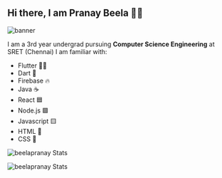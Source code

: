 ## Hi there, I am Pranay Beela 👨‍💻

![banner](https://user-images.githubusercontent.com/54392379/124633212-accb3980-dea2-11eb-9d6c-59455acd3e9e.png)

I am a 3rd year undergrad pursuing **Computer Science Engineering** at SRET (Chennai)
I am familiar with:
- Flutter 🦸‍♂️
- Dart 🎯
- Firebase 🔥
- Java ☕
- React 🟦
- Node.js 🟩
- Javascript 🟨
- HTML 🤖
- CSS 👾

<p><img align="center" src="https://github-readme-stats.vercel.app/api/top-langs?username=beelapranay&show_icons=true&locale=en&layout=compact" alt="beelapranay Stats" />

<p align="start"> <img src="https://github-readme-stats.vercel.app/api?username=beelapranay&show_icons=true&theme=tokyonight" alt="beelapranay Stats" />
